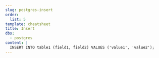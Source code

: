 ```yaml
---
slug: postgres-insert
order:
  list: 5
template: cheatsheet
title: Insert
dbs:
  - postgres
content: |
  INSERT INTO table1 (field1, field2) VALUES ('value1', 'value2');
---
```

